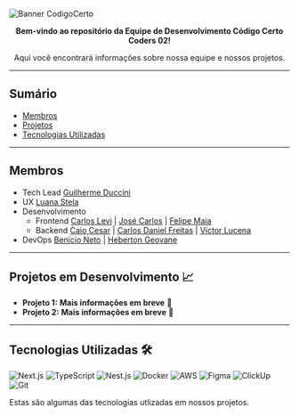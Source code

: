 ![Banner CodigoCerto](https://utfs.io/f/3b2340e8-5523-4aca-a549-0688fd07450e-j4edu.jfif)

<p align="center"> <strong>Bem-vindo ao repositório da Equipe de Desenvolvimento Código Certo Coders 02!</strong></p>
  
<p align="center"> Aqui você encontrará informações sobre nossa equipe e nossos projetos.</P>

---

## Sumário
- [Membros](#membros)
- [Projetos](#projetos-em-desenvolvimento)
- [Tecnologias Utilizadas](#tecnologias-utilizadas)

---

## Membros

- Tech Lead [Guilherme Duccini](https://www.linkedin.com/in/guilhermeduccini/)
- UX [Luana Stela](https://www.linkedin.com/in/luana-stela-arantes/)
- Desenvolvimento
  - Frontend [Carlos Levi](https://www.linkedin.com/in/carlos-levi-099761202/) | [José Carlos](https://www.linkedin.com/in/josecarlos0075/) | [Felipe Maia](https://www.linkedin.com/in/felipe-ma1a)
  - Backend [Caio Cesar](https://www.linkedin.com/in/caiocesarss) | [Carlos Daniel Freitas](https://www.linkedin.com/in/carlos806/) | [Victor Lucena](https://www.linkedin.com/in/victor-lucena-2ba1b6175/)
- DevOps [Benício Neto](https://www.linkedin.com/in/benicio-neto/) | [Heberton Geovane](https://www.linkedin.com/in/heberton-geovane/)

---

## Projetos em Desenvolvimento 📈

- **Projeto 1:** **Mais informações em breve** 🚧
- **Projeto 2:** **Mais informações em breve** 🚧

---

## Tecnologias Utilizadas 🛠️

![Next.js](https://img.shields.io/badge/Next.js-000?style=for-the-badge&logo=nextdotjs&logoColor=white)
![TypeScript](https://img.shields.io/badge/TypeScript-3178C6?style=for-the-badge&logo=typescript&logoColor=white)
![Nest.js](https://img.shields.io/badge/Nest.js-E0234E?style=for-the-badge&logo=nestjs&logoColor=white)
![Docker](https://img.shields.io/badge/Docker-2496ED?style=for-the-badge&logo=docker&logoColor=white)
![AWS](https://img.shields.io/badge/AWS-232F3E?style=for-the-badge&logo=amazon-aws&logoColor=white)
![Figma](https://img.shields.io/badge/Figma-F24E1E?style=for-the-badge&logo=figma&logoColor=white)
![ClickUp](https://img.shields.io/badge/ClickUp-7B68EE?style=for-the-badge&logo=clickup&logoColor=white)
![Git](https://img.shields.io/badge/git-F05032?style=for-the-badge&logo=git&logoColor=white)

Estas são algumas das tecnologias utlizadas em nossos projetos.

